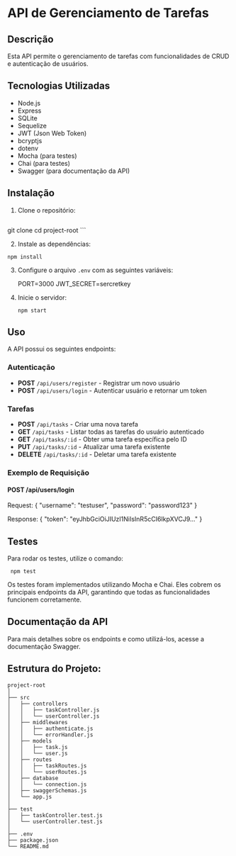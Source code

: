 # API de Gerenciamento de Tarefas

## Descrição

Esta API permite o gerenciamento de tarefas com funcionalidades de CRUD e autenticação de usuários.

## Tecnologias Utilizadas

- Node.js
- Express
- SQLite
- Sequelize
- JWT (Json Web Token)
- bcryptjs
- dotenv
- Mocha (para testes)
- Chai (para testes)
- Swagger (para documentação da API)

## Instalação

1. Clone o repositório:
   ```plaintext
  git clone <URL>
  cd project-root
    ``` 

2. Instale as dependências:

```plaintext
npm install
```
    


3. Configure o arquivo `.env` com as seguintes variáveis:

    PORT=3000
    JWT_SECRET=sercretkey
    

4. Inicie o servidor:
   ```plaintext
   npm start
    ```
   
    

## Uso

A API possui os seguintes endpoints:

### Autenticação

- **POST** `/api/users/register` - Registrar um novo usuário
- **POST** `/api/users/login` - Autenticar usuário e retornar um token

### Tarefas

- **POST** `/api/tasks` - Criar uma nova tarefa
- **GET** `/api/tasks` - Listar todas as tarefas do usuário autenticado
- **GET** `/api/tasks/:id` - Obter uma tarefa específica pelo ID
- **PUT** `/api/tasks/:id` - Atualizar uma tarefa existente
- **DELETE** `/api/tasks/:id` - Deletar uma tarefa existente

### Exemplo de Requisição

#### POST /api/users/login

Request:
{
  "username": "testuser",
  "password": "password123"
}

Response:
{
  "token": "eyJhbGciOiJIUzI1NiIsInR5cCI6IkpXVCJ9..."
}

## Testes
Para rodar os testes, utilize o comando:
   ```plaintext
    npm test
   ```


Os testes foram implementados utilizando Mocha e Chai. Eles cobrem os principais endpoints da API, garantindo que todas as funcionalidades funcionem corretamente.

## Documentação da API
Para mais detalhes sobre os endpoints e como utilizá-los, acesse a documentação Swagger.

 ## Estrutura do Projeto:
   ```plaintext
   project-root
│
├── src
│   ├── controllers
│   │   ├── taskController.js
│   │   └── userController.js
│   ├── middlewares
│   │   ├── authenticate.js
│   │   └── errorHandler.js
│   ├── models
│   │   ├── task.js
│   │   └── user.js
│   ├── routes
│   │   ├── taskRoutes.js
│   │   └── userRoutes.js
│   ├── database
│   │   └── connection.js
│   ├── swaggerSchemas.js
│   └── app.js
│
├── test
│   ├── taskController.test.js
│   └── userController.test.js
│
├── .env
├── package.json
└── README.md
   ```
